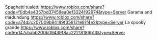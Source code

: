 Spaghetti tualetti https://www.roblox.com/share?code=f0db4a4357bd37458ea0ef3324192974&type=Server
Garama and madundung https://www.roblox.com/share?code=a74d2c207009b84189f358121e81f4e2&type=Server
La spooky grande https://www.roblox.com/share?code=147cbabb200b09439f8ac22218186b13&type=Server
